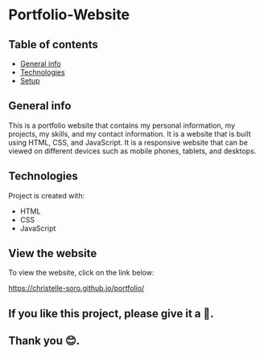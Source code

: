 # Portfolio-Website

## Table of contents
* [General info](#general-info)
* [Technologies](#technologies)
* [Setup](#setup)

## General info
This is a portfolio website that contains my personal information, my projects, my skills, and my contact information. It is a website that is built using HTML, CSS, and JavaScript. It is a responsive website that can be viewed on different devices such as mobile phones, tablets, and desktops.

## Technologies
Project is created with:
* HTML
* CSS
* JavaScript

## View the website
To view the website, click on the link below:

https://christelle-soro.github.io/portfolio/

## If you like this project, please give it a 🌟.
## Thank you 😊.
